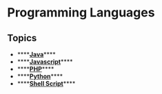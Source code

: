 # Programming Languages

## Topics

* \*\*\*\*[**Java**](java/)\*\*\*\*
* \*\*\*\*[**Javascript**](javascript/)\*\*\*\*
* \*\*\*\*[**PHP**](php/)\*\*\*\*
* \*\*\*\*[**Python**](python.md)\*\*\*\*
* \*\*\*\*[**Shell Script**](shell-script.md)\*\*\*\*

